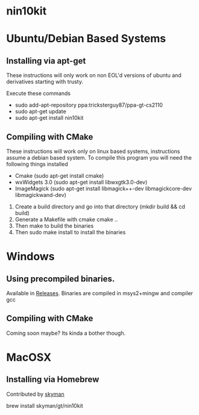 nin10kit
========

# Ubuntu/Debian Based Systems
## Installing via apt-get

These instructions will only work on non EOL'd versions of ubuntu and derivatives starting with trusty.

Execute these commands

* sudo add-apt-repository ppa:tricksterguy87/ppa-gt-cs2110
* sudo apt-get update
* sudo apt-get install nin10kit

## Compiling with CMake

These instructions will work only on linux based systems, instructions assume a debian based system.
To compile this program you will need the following things installed

* Cmake (sudo apt-get install cmake)
* wxWidgets 3.0 (sudo apt-get install libwxgtk3.0-dev)
* ImageMagick (sudo apt-get install libmagick++-dev libmagickcore-dev libmagickwand-dev)

1. Create a build directory and go into that directory (mkdir build && cd build)
2. Generate a Makefile with cmake cmake ..
3. Then make to build the binaries
4. Then sudo make install to install the binaries

# Windows
## Using precompiled binaries.
Available in [Releases](https://github.com/TricksterGuy/nin10kit/releases).  Binaries are compiled in msys2+mingw and compiler gcc

## Compiling with CMake
Coming soon maybe?  Its kinda a bother though.

# MacOSX
## Installing via Homebrew
Contributed by [skyman](https://github.com/skyman)

brew install skyman/gt/nin10kit
